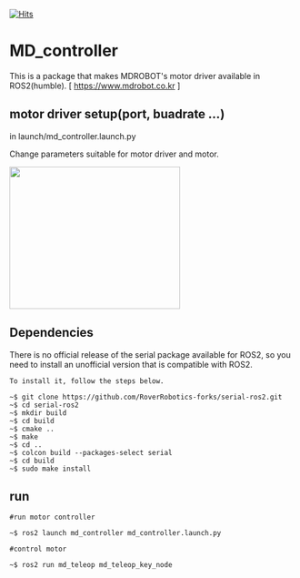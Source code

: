 [![Hits](https://hits.seeyoufarm.com/api/count/incr/badge.svg?url=https%3A%2F%2Fgithub.com%2FCJungHo%2FMD_controller&count_bg=%2379C83D&title_bg=%23555555&icon=&icon_color=%23E7E7E7&title=hits&edge_flat=false)](https://hits.seeyoufarm.com)
# MD_controller
This is a package that makes MDROBOT's motor driver available in ROS2(humble). [ https://www.mdrobot.co.kr ]

## motor driver setup(port, buadrate ...)
in launch/md_controller.launch.py

Change parameters suitable for motor driver and motor.

<img src="https://github.com/CJungHo/MD_controller/assets/91372509/191e4049-032f-4910-bbbc-4b158db60aea"  width="300" height="250"/>

## Dependencies
There is no official release of the serial package available for ROS2, so you need to install an unofficial version that is compatible with ROS2.

```
To install it, follow the steps below.

~$ git clone https://github.com/RoverRobotics-forks/serial-ros2.git
~$ cd serial-ros2
~$ mkdir build
~$ cd build
~$ cmake ..
~$ make
~$ cd ..
~$ colcon build --packages-select serial
~$ cd build
~$ sudo make install
```

## run
```
#run motor controller
        
~$ ros2 launch md_controller md_controller.launch.py

#control motor

~$ ros2 run md_teleop md_teleop_key_node
```
